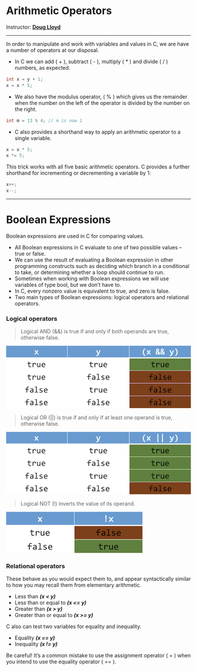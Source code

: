 # Arithmetic Operators

Instructor: **[Doug Lloyd](https://github.com/dlloyd09)**

---

In order to manipulate and work with variables and values in C, we are have a number of operators at our disposal.

- In C we can add ( + ), subtract ( - ), multiply ( * ) and divide ( / ) numbers, as expected.

```c
int x = y + 1;
x = x * 5;
```
- We also have the modulus operator, ( % ) which gives us the remainder when the number on the left of the operator
is divided by the number on the right.

```c
int m = 13 % 4; // m is now 1
```

- C also provides a shorthand way to apply an arithmetic operator to a single variable.

```c
x = x * 5;
x *= 5;
```

This trick works with all five basic arithmetic operators. C provides a further shorthand for incrementing
or decrementing a variable by 1:

```c
x++;
x--;
```
---

# Boolean Expressions

Boolean expressions are used in C for comparing values.

- All Boolean expressions in C evaluate to one of two possible values – true or false.
- We can use the result of evaluating a Boolean expression in other programming constructs such as deciding which
branch in a conditional to take, or determining whether a loop should continue to run.
- Sometimes when working with Boolean expressions we will use variables of type bool, but we don’t have to.
- In C, every nonzero value is equivalent to true, and zero is false.
- Two main types of Boolean expressions: logical operators and relational operators.

### Logical operators

> Logical AND (&&) is true if and only if both operands are
> true, otherwise false.

<img src="img/11.png" alt="Logical AND">

> Logical OR (||) is true if and only if at least one
> operand is true, otherwise false.

<img src="img/12.png" alt="Logical OR">

> Logical NOT (!) inverts the value of its operand.

<img src="img/13.png" alt="Logical NOT">

### Relational operators

These behave as you would expect them to, and appear syntactically similar to how you may recall them from elementary
arithmetic.

- Less than ***(x < y)***
- Less than or equal to ***(x <= y)***
- Greater than ***(x > y)***
- Greater than or equal to ***(x >= y)***

C also can test two variables for equality and inequality.

- Equality ***(x == y)***
- Inequality ***(x != y)***

Be careful! It’s a common mistake to use the assignment operator ( = ) when you intend to use the equality
operator ( == ).